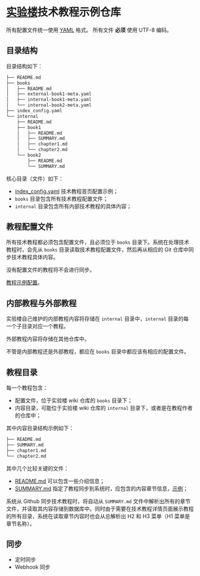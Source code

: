 # [实验楼](https://www.shiyanlou.com)技术教程示例仓库

所有配置文件统一使用 [YAML](http://yaml.org/spec/1.2/spec.html) 格式。
所有文件 **必须** 使用 UTF-8 编码。

## 目录结构

目录结构如下：

```bash
├── README.md
├── books
│   ├── README.md
│   ├── external-book1-meta.yaml
│   ├── internal-book1-meta.yaml
│   └── internal-book2-meta.yaml
├── index_config.yaml
└── internal
    ├── README.md
    ├── book1
    │   ├── README.md
    │   ├── SUMMARY.md
    │   ├── chapter1.md
    │   └── chapter2.md
    └── book2
        ├── README.md
        └── SUMMARY.md
```

核心目录（文件）如下：

* [index_config.yaml](./index_config.yaml) 技术教程首页配置示例；
* `books` 目录包含所有技术教程配置文件；
* `internal` 目录包含所有内部技术教程的具体内容；

## 教程配置文件

所有技术教程都必须包含配置文件，且必须位于 `books` 目录下。系统在处理技术教程时，会先从 `books` 目录读取技术教程配置文件，然后再从相应的 Git 仓库中同步技术教程具体内容。

没有配置文件的教程将不会进行同步。

[教程示例配置](books/internal-book1-meta.yaml)。

## 内部教程与外部教程

实验楼自己维护的内部教程内容将存储在 `internal` 目录中，`internal` 目录的每一个子目录对应一个教程。

外部教程内容将存储在其他仓库中。

不管是内部教程还是外部教程，都应在 `books` 目录中都应该有相应的配置文件。

## 教程目录

每一个教程包含：

* 配置文件，位于实验楼 wiki 仓库的 `books` 目录下；
* 内容目录，可能位于实验楼 wiki 仓库的 `internal` 目录下，或者是在教程作者的仓库中；

其中内容目录结构示例如下：

```bash
├── README.md
├── SUMMARY.md
├── chapter1.md 
└── chapter2.md
```

其中几个比较关键的文件：

* [README.md](internal/book1/README.md) 可以包含一些介绍信息；
* [SUMMARY.md](internal/book1/SUMMARY.md) 指定了教程同步到系统时，应包含的内容章节信息，[示例](./internal/book1/SUMMARY.md)；

系统从 Github 同步技术教程时，将自动从 `SUMMARY.md` 文件中解析出所有的章节文件，并读取其内容存储到数据库中。同时由于需要在技术教程详情页面展示教程的所有目录，系统在读取章节内容时也会从总解析出 H2 和 H3 菜单（H1 菜单是章节名称）。

## 同步

* 定时同步
* Webhook 同步